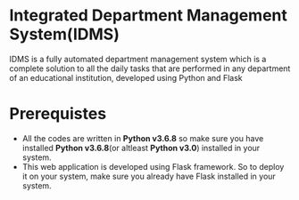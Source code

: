 # Integrated Department Management System(IDMS)
IDMS is a fully automated department management system which is a complete solution to all the daily tasks that are performed in any department of an educational institution, developed using Python and Flask

# Prerequistes
* All the codes are written in **Python v3.6.8** so make sure you have installed **Python v3.6.8**(or altleast **Python v3.0**) installed in your system.
* This web application is developed using Flask framework. So to deploy it on your system, make sure you already have Flask installed in your system.



